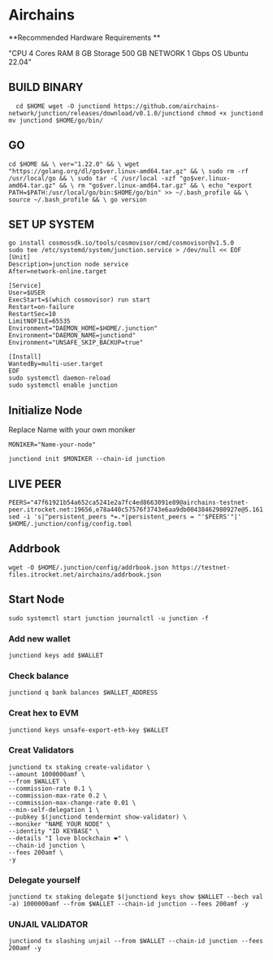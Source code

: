 # Airchains
**Recommended Hardware Requirements	**

"CPU	4 Cores RAM	8 GB Storage	500 GB NETWORK	1 Gbps OS	Ubuntu 22.04"			

## BUILD BINARY
```
  cd $HOME wget -O junctiond https://github.com/airchains-network/junction/releases/download/v0.1.0/junctiond chmod +x junctiond mv junctiond $HOME/go/bin/
```					

## GO
 				
```
cd $HOME && \ ver="1.22.0" && \ wget "https://golang.org/dl/go$ver.linux-amd64.tar.gz" && \ sudo rm -rf /usr/local/go && \ sudo tar -C /usr/local -xzf "go$ver.linux-amd64.tar.gz" && \ rm "go$ver.linux-amd64.tar.gz" && \ echo "export PATH=$PATH:/usr/local/go/bin:$HOME/go/bin" >> ~/.bash_profile && \ source ~/.bash_profile && \ go version
````					

## SET UP SYSTEM
   
```
go install cosmossdk.io/tools/cosmovisor/cmd/cosmovisor@v1.5.0
sudo tee /etc/systemd/system/junction.service > /dev/null << EOF
[Unit]
Description=junction node service
After=network-online.target
 
[Service]
User=$USER
ExecStart=$(which cosmovisor) run start
Restart=on-failure
RestartSec=10
LimitNOFILE=65535
Environment="DAEMON_HOME=$HOME/.junction"
Environment="DAEMON_NAME=junctiond"
Environment="UNSAFE_SKIP_BACKUP=true"
 
[Install]
WantedBy=multi-user.target
EOF
sudo systemctl daemon-reload
sudo systemctl enable junction
```		

## Initialize Node				

  Replace Name with your own moniker  
  
  ```
  MONIKER="Name-your-node"
  ```
  ```
  junctiond init $MONIKER --chain-id junction
  ```				

## LIVE PEER

```
PEERS="47f61921b54a652ca5241e2a7fc4ed8663091e89@airchains-testnet-peer.itrocket.net:19656,e78a440c57576f3743e6aa9db00438462980927e@5.161.199.115:26656,747b20b00224128bb3a3022cfa557fa105a8e41d@84.247.140.127:43456,f786dcc80601ddd33ba98c609795083ba418d740@158.220.119.11:43456,0b1159b05e940a611b275fe0006070439e5b6e69@[2a03:cfc0:8000:13::b910:277f]:13756,c8f6b1a795a6d9cd2ec39faf277163a9711fc81b@38.242.194.19:43456,552d2a5c3d9889444f123d740a20237c89711109@109.199.96.143:43456,cc27f4e54a78b950adaf46e5413f92f5d53d2212@209.126.86.186:43456,f5b69a02abeb3340ccd266f049ed6aabc7c0ea88@94.72.114.150:43456,43ab9af9fabe523a0a8794ae779100c50d1383e6@5.189.142.177:17656,db38d672f66df4de01b26e1fa97e1632fbfb1bdf@173.249.57.190:26656" sed -i 's|^persistent_peers *=.*|persistent_peers = "'$PEERS'"|' $HOME/.junction/config/config.toml
````			

## Addrbook	

```
wget -O $HOME/.junction/config/addrbook.json https://testnet-files.itrocket.net/airchains/addrbook.json
```			

## Start Node

```
sudo systemctl start junction journalctl -u junction -f
````	
### Add new wallet					
```
junctiond keys add $WALLET
```					
### Check balance					
```
junctiond q bank balances $WALLET_ADDRESS
```					
### Creat hex to EVM					
```
junctiond keys unsafe-export-eth-key $WALLET
```					
### Creat Validators					
```
junctiond tx staking create-validator \
--amount 1000000amf \
--from $WALLET \
--commission-rate 0.1 \
--commission-max-rate 0.2 \
--commission-max-change-rate 0.01 \
--min-self-delegation 1 \
--pubkey $(junctiond tendermint show-validator) \
--moniker "NAME YOUR NODE" \
--identity "ID KEYBASE" \
--details "I love blockchain ❤️" \
--chain-id junction \
--fees 200amf \
-y
````					
### Delegate yourself					
```
junctiond tx staking delegate $(junctiond keys show $WALLET --bech val -a) 1000000amf --from $WALLET --chain-id junction --fees 200amf -y
```
### UNJAIL VALIDATOR
```
junctiond tx slashing unjail --from $WALLET --chain-id junction --fees 200amf -y
```
